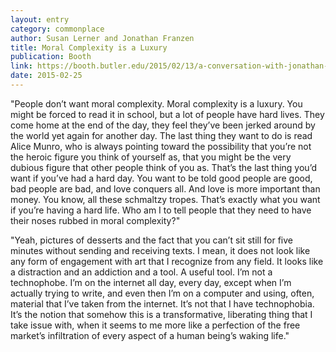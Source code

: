 ```yaml
---
layout: entry
category: commonplace
author: Susan Lerner and Jonathan Franzen
title: Moral Complexity is a Luxury
publication: Booth
link: https://booth.butler.edu/2015/02/13/a-conversation-with-jonathan-franzen/
date: 2015-02-25
---
```


"People don’t want moral complexity. Moral complexity is a luxury. You might be forced to read it in school, but a lot of people have hard lives. They come home at the end of the day, they feel they’ve been jerked around by the world yet again for another day. The last thing they want to do is read Alice Munro, who is always pointing toward the possibility that you’re not the heroic figure you think of yourself as, that you might be the very dubious figure that other people think of you as. That’s the last thing you’d want if you’ve had a hard day. You want to be told good people are good, bad people are bad, and love conquers all. And love is more important than money. You know, all these schmaltzy tropes. That’s exactly what you want if you’re having a hard life. Who am I to tell people that they need to have their noses rubbed in moral complexity?"
 
"Yeah, pictures of desserts and the fact that you can’t sit still for five minutes without sending and receiving texts. I mean, it does not look like any form of engagement with art that I recognize from any field. It looks like a distraction and an addiction and a tool. A useful tool. I’m not a technophobe. I’m on the internet all day, every day, except when I’m actually trying to write, and even then I’m on a computer and using, often, material that I’ve taken from the internet. It’s not that I have technophobia. It’s the notion that somehow this is a transformative, liberating thing that I take issue with, when it seems to me more like a perfection of the free market’s infiltration of every aspect of a human being’s waking life."
